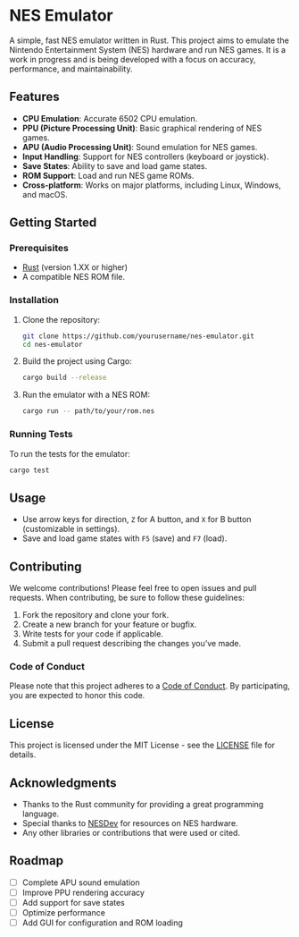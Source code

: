 # NES Emulator

A simple, fast NES emulator written in Rust. This project aims to emulate the Nintendo Entertainment System (NES) hardware and run NES games. It is a work in progress and is being developed with a focus on accuracy, performance, and maintainability.

## Features

- **CPU Emulation**: Accurate 6502 CPU emulation.
- **PPU (Picture Processing Unit)**: Basic graphical rendering of NES games.
- **APU (Audio Processing Unit)**: Sound emulation for NES games.
- **Input Handling**: Support for NES controllers (keyboard or joystick).
- **Save States**: Ability to save and load game states.
- **ROM Support**: Load and run NES game ROMs.
- **Cross-platform**: Works on major platforms, including Linux, Windows, and macOS.

## Getting Started

### Prerequisites

- [Rust](https://www.rust-lang.org/) (version 1.XX or higher)
- A compatible NES ROM file.

### Installation

1. Clone the repository:

   ```bash
   git clone https://github.com/yourusername/nes-emulator.git
   cd nes-emulator
   ```

2. Build the project using Cargo:

   ```bash
   cargo build --release
   ```

3. Run the emulator with a NES ROM:

   ```bash
   cargo run -- path/to/your/rom.nes
   ```

### Running Tests

To run the tests for the emulator:

```bash
cargo test
```

## Usage

- Use arrow keys for direction, `Z` for A button, and `X` for B button (customizable in settings).
- Save and load game states with `F5` (save) and `F7` (load).

## Contributing

We welcome contributions! Please feel free to open issues and pull requests. When contributing, be sure to follow these guidelines:

1. Fork the repository and clone your fork.
2. Create a new branch for your feature or bugfix.
3. Write tests for your code if applicable.
4. Submit a pull request describing the changes you’ve made.

### Code of Conduct

Please note that this project adheres to a [Code of Conduct](CODE_OF_CONDUCT.md). By participating, you are expected to honor this code.

## License

This project is licensed under the MIT License - see the [LICENSE](LICENSE) file for details.

## Acknowledgments

- Thanks to the Rust community for providing a great programming language.
- Special thanks to [NESDev](https://www.nesdev.org/) for resources on NES hardware.
- Any other libraries or contributions that were used or cited.

## Roadmap

- [ ] Complete APU sound emulation
- [ ] Improve PPU rendering accuracy
- [ ] Add support for save states
- [ ] Optimize performance
- [ ] Add GUI for configuration and ROM loading
